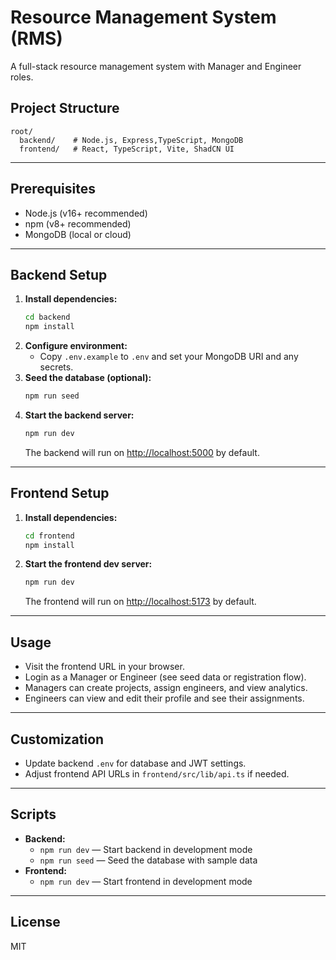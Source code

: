 # Resource Management System (RMS)

A full-stack resource management system with Manager and Engineer roles.

## Project Structure

```
root/
  backend/    # Node.js, Express,TypeScript, MongoDB
  frontend/   # React, TypeScript, Vite, ShadCN UI
```

---

## Prerequisites

- Node.js (v16+ recommended)
- npm (v8+ recommended)
- MongoDB (local or cloud)

---

## Backend Setup

1. **Install dependencies:**
   ```bash
   cd backend
   npm install
   ```
2. **Configure environment:**
   - Copy `.env.example` to `.env` and set your MongoDB URI and any secrets.
3. **Seed the database (optional):**
   ```bash
   npm run seed
   ```
4. **Start the backend server:**
   ```bash
   npm run dev
   ```
   The backend will run on [http://localhost:5000](http://localhost:5000) by default.

---

## Frontend Setup

1. **Install dependencies:**
   ```bash
   cd frontend
   npm install
   ```
2. **Start the frontend dev server:**
   ```bash
   npm run dev
   ```
   The frontend will run on [http://localhost:5173](http://localhost:5173) by default.

---

## Usage

- Visit the frontend URL in your browser.
- Login as a Manager or Engineer (see seed data or registration flow).
- Managers can create projects, assign engineers, and view analytics.
- Engineers can view and edit their profile and see their assignments.

---

## Customization

- Update backend `.env` for database and JWT settings.
- Adjust frontend API URLs in `frontend/src/lib/api.ts` if needed.

---

## Scripts

- **Backend:**
  - `npm run dev` — Start backend in development mode
  - `npm run seed` — Seed the database with sample data
- **Frontend:**
  - `npm run dev` — Start frontend in development mode

---

## License

MIT
